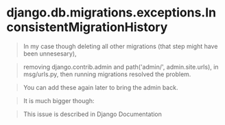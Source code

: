 # django.db.migrations.exceptions.InconsistentMigrationHistory

> In my case though deleting all other migrations (that step might have been unnesesary), 

> removing django.contrib.admin and path('admin/', admin.site.urls), in msg/urls.py, then running migrations resolved the problem.

> You can add these again later to bring the admin back.

> It is much bigger though:

> This issue is described in Django Documentation
